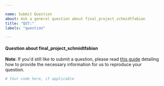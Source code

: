 ```yaml
---

name: Submit Question
about: Ask a general question about final_project_schmidtfabian
title: "QST:"
labels: "question"

---
```


#### Question about final_project_schmidtfabian

**Note**: If you'd still like to submit a question, please read [this guide](
https://matthewrocklin.com/blog/work/2018/02/28/minimal-bug-reports) detailing how to
provide the necessary information for us to reproduce your question.

```python
# Your code here, if applicable
```
